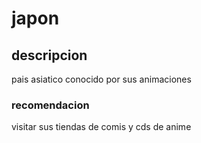 # japon

## descripcion

pais asiatico conocido por sus animaciones


### recomendacion

visitar sus tiendas de comis y cds de anime


